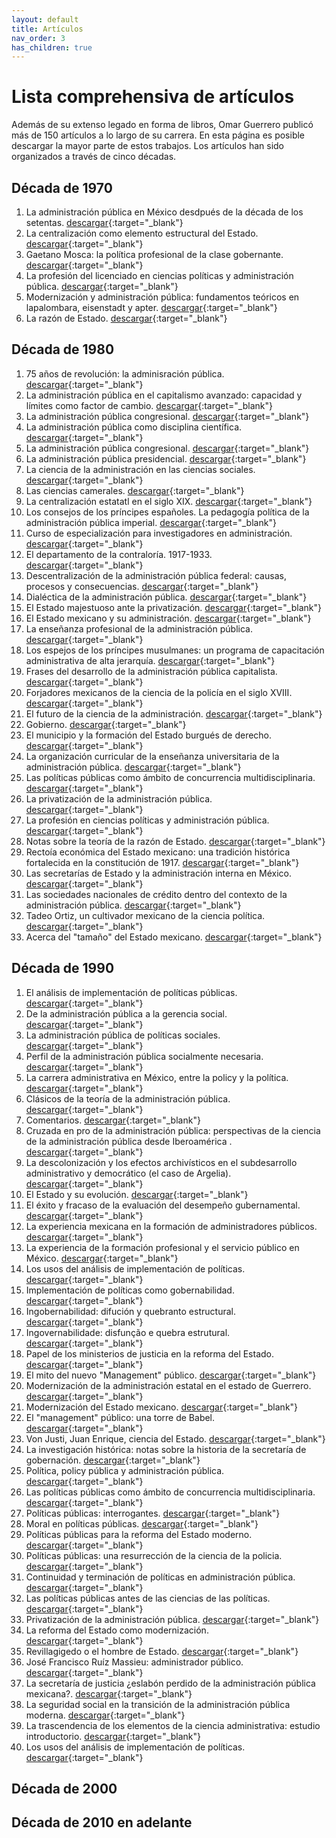 ```yaml
---
layout: default
title: Artículos
nav_order: 3
has_children: true
---
```


# Lista comprehensiva de artículos

Además de su extenso legado en forma de libros, Omar Guerrero publicó más de 150 artículos a lo largo de su carrera. En esta página es posible descargar la mayor parte de estos trabajos. Los artículos han sido organizados a través de cinco décadas.

## Década de 1970
1. La administración pública en México desdpués de la década de los setentas. [descargar](/pdfs/articulos/1970/APmexSetenta.pdf){:target="_blank"}
2. La centralización como elemento estructural del Estado. [descargar](/pdfs/articulos/1970/CentralizacionEstatalSXIX.pdf){:target="_blank"}
3. Gaetano Mosca: la política profesional de la clase gobernante. [descargar](/pdfs/articulos/1970/GaetanoMosca.pdf){:target="_blank"}
4. La profesión del licenciado en ciencias políticas y administración pública. [descargar](/pdfs/articulos/1970/LicCPyAP.pdf){:target="_blank"}
5. Modernización y administración pública: fundamentos teóricos en lapalombara, eisenstadt y apter. [descargar](/pdfs/articulos/1970/ModerAP.pdf){:target="_blank"}
6. La razón de Estado. [descargar](/pdfs/articulos/1970/RazonEstado1.pdf){:target="_blank"}

## Década de 1980
1. 75 años de revolución: la adminisración pública. [descargar](/pdfs/articulos/1980/75rev.pdf){:target="_blank"}
2. La administración pública en el capitalismo avanzado: capacidad y límites como factor de cambio. [descargar](/pdfs/articulos/1980/APcapitalismoAvanzado.pdf){:target="_blank"}
3. La administración pública congresional. [descargar](/pdfs/articulos/1980/APcogresional.pdf){:target="_blank"}
4. La administración pública como disciplina científica. [descargar](/pdfs/articulos/1980/APcomoCiencia.pdf){:target="_blank"}
5. La administración pública congresional. [descargar](/pdfs/articulos/1980/APcongresional.pdf){:target="_blank"}
6. La administración pública presidencial. [descargar](/pdfs/articulos/1980/APpresidencial.pdf){:target="_blank"}
7. La ciencia de la administración en las ciencias sociales. [descargar](/pdfs/articulos/1980/CadmonCsociales.pdf){:target="_blank"}
8. Las ciencias camerales. [descargar](/pdfs/articulos/1980/CCamerales.pdf){:target="_blank"}
9. La centralización estatatl en el siglo XIX. [descargar](/pdfs/articulos/1980/CentralizacionEstatalSXIX.pdf){:target="_blank"}
10. Los consejos de los príncipes españoles. La pedagogía política de la administración pública imperial. [descargar](/pdfs/articulos/1980/ConsejosPrincipes.pdf){:target="_blank"}
11. Curso de especialización para investigadores en administración. [descargar](/pdfs/articulos/1980/CursoInvestigadores19852.pdf){:target="_blank"}
12. El departamento de la contraloría. 1917-1933. [descargar](/pdfs/articulos/1980/DeptoContraloría.pdf){:target="_blank"}
13. Descentralización de la administración pública federal: causas, procesos y consecuencias. [descargar](/pdfs/articulos/1980/DescentraAPF.pdf){:target="_blank"}
14. Dialéctica de la administración pública. [descargar](/pdfs/articulos/1980/DialecticaAP.pdf){:target="_blank"}
15. El Estado majestuoso ante la privatización. [descargar](/pdfs/articulos/1980/EdoMajestuoso.pdf){:target="_blank"}
16. El Estado mexicano y su administración. [descargar](/pdfs/articulos/1980/EdoMexyAdmon.pdf){:target="_blank"}
17. La enseñanza profesional de la administración pública. [descargar](/pdfs/articulos/1980/EnsenanzaProfAP.pdf){:target="_blank"}
18. Los espejos de los príncipes musulmanes: un programa de capacitación administrativa de alta jerarquía. [descargar](/pdfs/articulos/1980/EspejosPrincipes.pdf){:target="_blank"}
19. Frases del desarrollo de la administración pública capitalista. [descargar](/pdfs/articulos/1980/FasesDesaAPcapita.pdf){:target="_blank"}
20. Forjadores mexicanos de la ciencia de la policía en el siglo XVIII. [descargar](/pdfs/articulos/1980/ForjadoresMexicanos1.pdf){:target="_blank"}
21. El futuro de la ciencia de la administración. [descargar](/pdfs/articulos/1980/FuturoDeLaCienciaAP.pdf){:target="_blank"}
22. Gobierno. [descargar](/pdfs/articulos/1980/Gobierno.pdf){:target="_blank"}
23. El municipio y la formación del Estado burgués de derecho. [descargar](/pdfs/articulos/1980/MunicioYEstadoBurgues.pdf){:target="_blank"}
24. La organización curricular de la enseñanza universitaria de la administración pública. [descargar](/pdfs/articulos/1980/OrganizaCurricular.pdf){:target="_blank"}
25. Las políticas públicas como ámbito de concurrencia multidisciplinaria. [descargar](/pdfs/articulos/1980/PPconcurrenciaMulti.pdf){:target="_blank"}
26. La privatización de la administración pública. [descargar](/pdfs/articulos/1980/PrivatizacionAP.pdf){:target="_blank"}
27. La profesión en ciencias políticas y administración pública. [descargar](/pdfs/articulos/1980/ProfesionCPyAP.pdf){:target="_blank"}
28. Notas sobre la teoría de la razón de Estado. [descargar](/pdfs/articulos/1980/RazonEstado1.pdf){:target="_blank"}
29. Rectoía económica del Estado mexicano: una tradición histórica fortalecida en la constitución de 1917. [descargar](/pdfs/articulos/1980/RectoriaEconomicaEdo.pdf){:target="_blank"}
30. Las secretarías de Estado y la administración interna en México. [descargar](/pdfs/articulos/1980/SecreEdoAdmonInte.pdf){:target="_blank"}
31. Las sociedades nacionales de crédito dentro del contexto de la administración pública. [descargar](/pdfs/articulos/1980/SocNacCredito.pdf){:target="_blank"}
32. Tadeo Ortiz, un cultivador mexicano de la ciencia política. [descargar](/pdfs/articulos/1980/TadeoOrtiz.pdf){:target="_blank"}
33. Acerca del "tamaño" del Estado mexicano. [descargar](/pdfs/articulos/1980/TamanoEdoMexicano.pdf){:target="_blank"}

## Década de 1990
1. El análisis de implementación de políticas públicas. [descargar](/pdfs/articulos/1990/AnalisisImplementa.pdf){:target="_blank"}
2. De la administración pública a la gerencia social. [descargar](/pdfs/articulos/1990/APgerenciaSocial.pdf){:target="_blank"}
3. La administración pública de políticas sociales. [descargar](/pdfs/articulos/1990/APpoliticasSoc.pdf){:target="_blank"}
4. Perfil de la administración pública socialmente necesaria. [descargar](/pdfs/articulos/1990/APsocialmenteNec.pdf){:target="_blank"}
5. La carrera administrativa en México, entre la policy y la política. [descargar](/pdfs/articulos/1990/CarreraAdvaMexico.pdf){:target="_blank"}
6. Clásicos de la teoría de la administración pública. [descargar](/pdfs/articulos/1990/ClásicosAP.pdf){:target="_blank"}
7. Comentarios. [descargar](/pdfs/articulos/1990/ComentariosSEGOB.pdf){:target="_blank"}
8. Cruzada en pro de la administración pública: perspectivas de la ciencia de la administración pública desde Iberoamérica . [descargar](/pdfs/articulos/1990/CruzadaEnProAP.pdf){:target="_blank"}
9. La descolonización y los efectos archivísticos en el subdesarrollo administrativo y democrático (el caso de Argelia). [descargar](/pdfs/articulos/1990/DescolonizacionYap.pdf){:target="_blank"}
10. El Estado y su evolución. [descargar](/pdfs/articulos/1990/EstadoEvoluVirreinato.pdf){:target="_blank"}
11. El éxito y fracaso de la evaluación del desempeño gubernamental. [descargar](/pdfs/articulos/1990/ExitoFracasoAccionGuber.pdf){:target="_blank"}
12. La experiencia mexicana en la formación de administradores públicos. [descargar](/pdfs/articulos/1990/ExpeMexAdminisPubl.pdf){:target="_blank"}
13. La experiencia de la formación profesional y el servicio público en México. [descargar](/pdfs/articulos/1990/ExperienciaMexSpublico.pdf){:target="_blank"}
14. Los usos del análisis de implementación de políticas. [descargar](/pdfs/articulos/1990/Implementacion.pdf){:target="_blank"}
15. Implementación de políticas como gobernabilidad. [descargar](/pdfs/articulos/1990/ImplementaPoliticaGoberna.pdf){:target="_blank"}
16. Ingobernabilidad: difución y quebranto estructural. [descargar](/pdfs/articulos/1990/Ingobernabilidad.pdf){:target="_blank"}
17. Ingovernabilidade: disfunção e quebra estrutural. [descargar](/pdfs/articulos/1990/Ingobernabilidade.pdf){:target="_blank"}
18. Papel de los ministerios de justicia en la reforma del Estado. [descargar](/pdfs/articulos/1990/MinisteriosJusticia1.pdf){:target="_blank"}
19. El mito del nuevo "Management" público. [descargar](/pdfs/articulos/1990/MitoNGPVen.pdf){:target="_blank"}
20. Modernización de la administración estatal en el estado de Guerrero. [descargar](/pdfs/articulos/1990/ModernizacionEdoGuerrero.pdf){:target="_blank"}
21. Modernización del Estado mexicano. [descargar](/pdfs/articulos/1990/ModernizaEdoMexicano.pdf){:target="_blank"}
22. El "management" público: una torre de Babel. [descargar](/pdfs/articulos/1990/MpTorreDeBabel.pdf){:target="_blank"}
23. Von Justi, Juan Enrique, ciencia del Estado. [descargar](/pdfs/articulos/1990/NotaSobreJusti.pdf){:target="_blank"}
24. La investigación histórica: notas sobre la historia de la secretaría de gobernación. [descargar](/pdfs/articulos/1990/NotasSecretariaGober.pdf){:target="_blank"}
25. Política, policy pública y administración pública. [descargar](/pdfs/articulos/1990/PolicyPoliticaAP.pdf){:target="_blank"}
26. Las políticas públicas como ámbito de concurrencia multidisciplinaria. [descargar](/pdfs/articulos/1990/PPconcurrenciaMulti.pdf){:target="_blank"}
27. Políticas públicas: interrogantes. [descargar](/pdfs/articulos/1990/PPinterrogantes.pdf){:target="_blank"}
28. Moral en políticas públicas. [descargar](/pdfs/articulos/1990/PPmoral.pdf){:target="_blank"}
29. Políticas públicas para la reforma del Estado moderno. [descargar](/pdfs/articulos/1990/PPreformaEstado.pdf){:target="_blank"}
29. Políticas públicas: una resurrección de la ciencia de la policia. [descargar](/pdfs/articulos/1990/PPresurreccionCP.pdf){:target="_blank"}
30. Continuidad y terminación de políticas en administración pública. [descargar](/pdfs/articulos/1990/PPterminaContinua.pdf){:target="_blank"}
31. Las políticas públicas antes de las ciencias de las políticas. [descargar](/pdfs/articulos/1990/PPublicasAntesCpoliticas.pdf){:target="_blank"}
32. Privatización de la administración pública. [descargar](/pdfs/articulos/1990/PrivatizaAP.pdf){:target="_blank"}
33. La reforma del Estado como modernización. [descargar](/pdfs/articulos/1990/ReformaEdoModernizacion.pdf){:target="_blank"}
34. Revillagigedo o el hombre de Estado. [descargar](/pdfs/articulos/1990/RevillagigedoHombreEdo.pdf){:target="_blank"}
35. José Francisco Ruíz Massieu: administrador público. [descargar](/pdfs/articulos/1990/RuizMassieuAP.pdf){:target="_blank"}
36. La secretaría de justicia ¿eslabón perdido de la administración pública mexicana?. [descargar](/pdfs/articulos/1990/SdeJusticiaEslabonPerdido.pdf){:target="_blank"}
37. La seguridad social en la transición de la administración pública moderna. [descargar](/pdfs/articulos/1990/SeguridadSocialyAP.pdf){:target="_blank"}
38. La trascendencia de los elementos de la ciencia administrativa: estudio introductorio. [descargar](/pdfs/articulos/1990/TrascendenciaElementosCA.pdf){:target="_blank"}
39. Los usos del análisis de implementación de políticas. [descargar](/pdfs/articulos/1990/UsosAnalisisImplementa2.pdf){:target="_blank"}





## Década de 2000


## Década de 2010 en adelante





